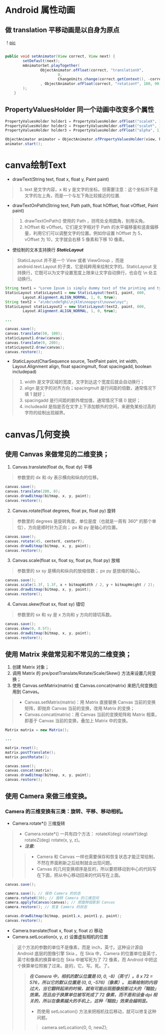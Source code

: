 # Android 属性动画
## 做 translation 平移动画是以自身为原点
！[pic](./)
```java

public void setAnimator(View correct, View next) {
        setDefault(next);
        mAnimatorSet.playTogether(
                ObjectAnimator.ofFloat(correct, "translationX",
                        0,
                        ChangeUnits.change(correct.getContext(), -correct.getWidth()))
                , ObjectAnimator.ofFloat(correct, "rotationY", 180, 90)
        );
    }
```
## PropertyValuesHolder 同一个动画中改变多个属性
```java
PropertyValuesHolder holder1 = PropertyValuesHolder.ofFloat("scaleX", 1);
PropertyValuesHolder holder2 = PropertyValuesHolder.ofFloat("scaleY", 1);
PropertyValuesHolder holder3 = PropertyValuesHolder.ofFloat("alpha", 1);

ObjectAnimator animator = ObjectAnimator.ofPropertyValuesHolder(view, holder1, holder2, holder3)
animator.start();
```
# canva绘制Text
* drawText(String text, float x, float y, Paint paint)
> 1. text 是文字内容，x 和 y 是文字的坐标。但需要注意：这个坐标并不是文字的左上角，而是一个与左下角比较接近的位置.

- drawTextOnPath(String text, Path path, float hOffset, float vOffset, Paint paint)
> 1. drawTextOnPath() 使用的 Path ，拐弯处全用圆角，别用尖角。
> 2. hOffset 和 vOffset。它们是文字相对于 Path 的水平偏移量和竖直偏移量，利用它们可以调整文字的位置。例如你设置 hOffset 为 5， vOffset 为 10，文字就会右移 5 像素和下移 10 像素。
* 使绘制的文本支持换行 ***StaticLayout***
> StaticLayout 并不是一个 View 或者 ViewGroup ，而是 android.text.Layout 的子类，它是纯粹用来绘制文字的。StaticLayout 支持换行，它既可以为文字设置宽度上限来让文字自动换行，也会在 \n 处主动换行。
```java
String text1 = "Lorem Ipsum is simply dummy text of the printing and typesetting industry.";
StaticLayout staticLayout1 = new StaticLayout(text1, paint, 600,
        Layout.Alignment.ALIGN_NORMAL, 1, 0, true);
String text2 = "a\nbc\ndefghi\njklm\nnopqrst\nuvwx\nyz";
StaticLayout staticLayout2 = new StaticLayout(text2, paint, 600,
        Layout.Alignment.ALIGN_NORMAL, 1, 0, true);

...

canvas.save();
canvas.translate(50, 100);
staticLayout1.draw(canvas);
canvas.translate(0, 200);
staticLayout2.draw(canvas);
canvas.restore();
```
* StaticLayout(CharSequence source, TextPaint paint, int width, Layout.Alignment align, float spacingmult, float spacingadd, boolean includepad)
> 1. width 是文字区域的宽度，文字到达这个宽度后就会自动换行；
> 2. align 是文字的对齐方向；spacingmult 是行间距的倍数，通常情况下填 1 就好；
> 3. spacingadd 是行间距的额外增加值，通常情况下填 0 就好；
> 4. includeadd 是指是否在文字上下添加额外的空间，来避免某些过高的字符的绘制出现越界。
# canvas几何变换
## 使用 Canvas 来做常见的二维变换；
1. Canvas.translate(float dx, float dy) 平移
> 参数里的 dx 和 dy 表示横向和纵向的位移。
```java
canvas.save();
canvas.translate(200, 0);
canvas.drawBitmap(bitmap, x, y, paint);
canvas.restore();
```
2. Canvas.rotate(float degrees, float px, float py) 旋转
> 参数里的 degrees 是旋转角度，单位是度（也就是一周有 360° 的那个单位），方向是顺时针为正向； px 和 py 是轴心的位置。
```java
canvas.save();
canvas.rotate(45, centerX, centerY);
canvas.drawBitmap(bitmap, x, y, paint);
canvas.restore();
```
3. Canvas.scale(float sx, float sy, float px, float py) 放缩
> 参数里的 sx sy 是横向和纵向的放缩倍数； px py 是放缩的轴心。
```java
canvas.save();
canvas.scale(1.3f, 1.3f, x + bitmapWidth / 2, y + bitmapHeight / 2);
canvas.drawBitmap(bitmap, x, y, paint);
canvas.restore();
```
4. Canvas.skew(float sx, float sy) 错切
> 参数里的 sx 和 sy 是 x 方向和 y 方向的错切系数。
```java
canvas.save();
canvas.skew(0, 0.5f);
canvas.drawBitmap(bitmap, x, y, paint);
canvas.restore();
```
## 使用 Matrix 来做常见和不常见的二维变换；
1. 创建 Matrix 对象；
2. 调用 Matrix 的 pre/postTranslate/Rotate/Scale/Skew() 方法来设置几何变换；
3. 使用 Canvas.setMatrix(matrix) 或 Canvas.concat(matrix) 来把几何变换应用到 Canvas。
> * Canvas.setMatrix(matrix)：用 Matrix 直接替换 Canvas 当前的变换矩阵，即抛弃 Canvas 当前的变换，改用 Matrix 的变换；
> * Canvas.concat(matrix)：用 Canvas 当前的变换矩阵和 Matrix 相乘，即基于 Canvas 当前的变换，叠加上 Matrix 中的变换。
```java
Matrix matrix = new Matrix();

...

matrix.reset();
matrix.postTranslate();
matrix.postRotate();

canvas.save();
canvas.concat(matrix);
canvas.drawBitmap(bitmap, x, y, paint);
canvas.restore();
```
## 使用 Camera 来做三维变换。
### Camera 的三维变换有三类：旋转、平移、移动相机。
* Camera.rotate*() 三维旋转
> * Camera.rotate*() 一共有四个方法： rotateX(deg) rotateY(deg) rotateZ(deg) rotate(x, y, z)。
> * ***注意:***
>> * Camera 和 Canvas 一样也需要保存和恢复状态才能正常绘制，不然在界面刷新之后绘制就会出现问题。
>> * Canvas 的几何变换顺序是反的，所以要把移动到中心的代码写在下面，把从中心移动回来的代码写在上面。
```java
canvas.save();

camera.save(); // 保存 Camera 的状态
camera.rotateX(30); // 旋转 Camera 的三维空间
camera.applyToCanvas(canvas); // 把旋转投影到 Canvas
camera.restore(); // 恢复 Camera 的状态

canvas.drawBitmap(bitmap, point1.x, point1.y, paint);
canvas.restore();
```
* Camera.translate(float x, float y, float z) 移动
* Camera.setLocation(x, y, z) 设置虚拟相机的位置
> 这个方法的参数的单位不是像素，而是 inch，英寸。这种设计源自 Android 底层的图像引擎 Skia 。在 Skia 中，Camera 的位置单位是英寸，英寸和像素的换算单位在 Skia 中被写死为了 72 像素，而 Android 中把这个换算单位照搬了过来。是的，它。写。死。了。
>> ***在 Camera 中，相机的默认位置是 (0, 0, -8)（英寸）。8 x 72 = 576，所以它的默认位置是 (0, 0, -576)（像素）。
如果绘制的内容过大，当它翻转起来的时候，就有可能出现图像投影过大的「糊脸」效果。而且由于换算单位被写死成了 72 像素，而不是和设备 dpi 相关的，所以在像素越大的手机上，这种「糊脸」效果会越明显。***
>> * 而使用 setLocation() 方法来把相机往后移动，就可以修复这种问题。
>>> camera.setLocation(0, 0, newZ);
